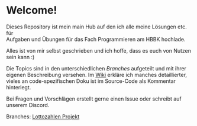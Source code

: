 # Welcome!

Dieses Repository ist mein main Hub auf den ich alle meine Lösungen etc. für  
Aufgaben und Übungen für das Fach Programmieren am HBBK hochlade.  

Alles ist von mir selbst geschrieben und ich hoffe, dass es euch von Nutzen  
sein kann :)  

Die Topics sind in den unterschiedlichen _Branches_ aufgeteilt und mit ihrer  
eigenen Beschreibung versehen. Im [Wiki] erkläre ich manches detaillierter,  
vieles an code-spezifischen Doku ist im Source-Code als Kommentar hinterlegt.  

Bei Fragen und Vorschlägen erstellt gerne einen Issue oder schreibt auf  
unserem Discord.

Branches:
[Lottozahlen Projekt](https://github.com/6ooker/coden-mit-rik/tree/Lottozahlen-projekt)



[Wiki]: https://github.com/6ooker/coden-mit-rik/wiki "Rik's Code Wiki"
